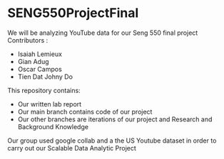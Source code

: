 # SENG550ProjectFinal
We will be analyzing YouTube data for our Seng 550 final project
 Contributors : 
 * Isaiah Lemieux
 * Gian Adug
 * Oscar Campos 
 * Tien Dat Johny Do

This repository contains: 
* Our written lab report
* Our main branch contains code of our project
* Our other branches are iterations of our project and Research and Background Knowledge

Our group used google collab and a the US Youtube dataset in order to carry out our Scalable Data Analytic Project
